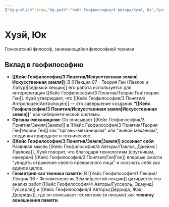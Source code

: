 ```yaml
---
{"dg-publish":true,"dg-path":"Кейс Геофилософия/4 Авторы/Хуэй, Юк","permalink":"/kejs-geofilosofiya/4-avtory/huej-yuk/","dgShowLocalGraph":true}
---
```


# Хуэй, Юк

Гонконгский философ, занимающийся философией техники.

## Вклад в геофилософию
- **[[Кейс Геофилософия/3 Понятия/Искусственная земля\|Искусственная земля]]**: В [[Лекция 07 - Теория Геи (Лавлок и Латур)\|седьмой лекции]] его работа используется для интерпретации [[Кейс Геофилософия/3 Понятия/Теория Геи\|теории Геи]]. Хуэй утверждает, что [[Кейс Геофилософия/3 Понятия/Антропоцен\|Антропоцен]] — это завершение создания **"[[Кейс Геофилософия/3 Понятия/Искусственная земля\|Искусственная земля]]"** как кибернетической системы.
- **Органы-механицизм**: Он описывает [[Кейс Геофилософия/3 Понятия/Земля\|Землю]] в [[Кейс Геофилософия/3 Понятия/Теория Геи\|теории Геи]] как "органы-механицизм" или "живой механизм", соединяя природное и техническое.
- **[[Кейс Геофилософия/3 Понятия/Земля\|Земля]] осознает себя**: Развивая мысль [[Кейс Геофилософия/4 Авторы/Лавлок, Джеймс\|Лавлока]], Хуэй говорит, что благодаря технологиям (спутникам, камерам) [[Кейс Геофилософия/3 Понятия/Гея\|Гея]] впервые смогла "увидеть отражение своего прекрасного лица" и осознать себя как единое целое.
- **Геометрия как техника памяти**: В [[Кейс Геофилософия/1 Лекции/Лекция 06 - Феноменология Земли\|шестой лекции]] цитируется его анализ работ [[Кейс Геофилософия/4 Авторы/Гуссерль, Эдмунд\|Гуссерля]] и [[Кейс Геофилософия/4 Авторы/Деррида, Жак\|Дерриды]], где он описывает геометрию (и письмо) как **технику овнешнения памяти**.